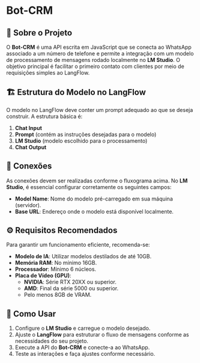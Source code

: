 # Bot-CRM

## 📌 Sobre o Projeto

O **Bot-CRM** é uma API escrita em JavaScript que se conecta ao WhatsApp associado a um número de telefone e permite a integração com um modelo de processamento de mensagens rodado localmente no **LM Studio**. O objetivo principal é facilitar o primeiro contato com clientes por meio de requisições simples ao LangFlow.

## 🏗️ Estrutura do Modelo no LangFlow

O modelo no LangFlow deve conter um prompt adequado ao que se deseja construir. A estrutura básica é:

1. **Chat Input**
2. **Prompt** (contém as instruções desejadas para o modelo)
3. **LM Studio** (modelo escolhido para o processamento)
4. **Chat Output**

## 🔗 Conexões

As conexões devem ser realizadas conforme o fluxograma acima. No **LM Studio**, é essencial configurar corretamente os seguintes campos:

- **Model Name**: Nome do modelo pré-carregado em sua máquina (servidor).
- **Base URL**: Endereço onde o modelo está disponível localmente.

## ⚙️ Requisitos Recomendados

Para garantir um funcionamento eficiente, recomenda-se:

- **Modelo de IA**: Utilizar modelos destilados de até 10GB.
- **Memória RAM**: No mínimo 16GB.
- **Processador**: Mínimo 6 núcleos.
- **Placa de Vídeo (GPU)**:
  - **NVIDIA**: Série RTX 20XX ou superior.
  - **AMD**: Final da série 5000 ou superior.
  - Pelo menos 8GB de VRAM.

## 🚀 Como Usar

1. Configure o **LM Studio** e carregue o modelo desejado.
2. Ajuste o **LangFlow** para estruturar o fluxo de mensagens conforme as necessidades do seu projeto.
3. Execute a API do **Bot-CRM** e conecte-a ao WhatsApp.
4. Teste as interações e faça ajustes conforme necessário.
